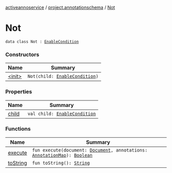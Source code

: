 [activeannoservice](../../index.md) / [project.annotationschema](../index.md) / [Not](./index.md)

# Not

`data class Not : `[`EnableCondition`](../-enable-condition/index.md)

### Constructors

| Name | Summary |
|---|---|
| [&lt;init&gt;](-init-.md) | `Not(child: `[`EnableCondition`](../-enable-condition/index.md)`)` |

### Properties

| Name | Summary |
|---|---|
| [child](child.md) | `val child: `[`EnableCondition`](../-enable-condition/index.md) |

### Functions

| Name | Summary |
|---|---|
| [execute](execute.md) | `fun execute(document: `[`Document`](../../document/-document/index.md)`, annotations: `[`AnnotationMap`](../../document.annotation/-annotation-map.md)`): `[`Boolean`](https://kotlinlang.org/api/latest/jvm/stdlib/kotlin/-boolean/index.html) |
| [toString](to-string.md) | `fun toString(): `[`String`](https://kotlinlang.org/api/latest/jvm/stdlib/kotlin/-string/index.html) |

